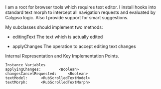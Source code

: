 I am a root for browser tools which requires text editor.
I install hooks into standard text morph to intercept all navigation requests and evaluated by Calypso logic.
Also I provide support for smart suggestions.

My subclasses should implement two methods: 

- editingText 
The text which is actually edited 

- applyChanges 
The operation to accept editing text changes 

Internal Representation and Key Implementation Points.

    Instance Variables
	applyingChanges:		<Boolean>
	changesCancelRequested:		<Boolean>
	textModel:		<RubScrolledTextModel>
	textMorph:		<RubScrolledTextMorph>